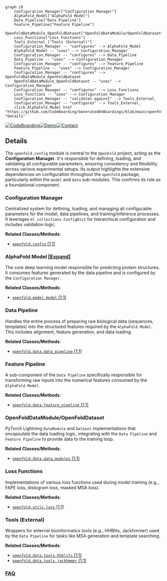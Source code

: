 ```mermaid
graph LR
    Configuration_Manager["Configuration Manager"]
    AlphaFold_Model["AlphaFold Model"]
    Data_Pipeline["Data Pipeline"]
    Feature_Pipeline["Feature Pipeline"]
    OpenFoldDataModule_OpenFoldDataset["OpenFoldDataModule/OpenFoldDataset"]
    Loss_Functions["Loss Functions"]
    Tools_External_["Tools (External)"]
    Configuration_Manager -- "configures" --> AlphaFold_Model
    AlphaFold_Model -- "uses" --> Configuration_Manager
    Configuration_Manager -- "configures" --> Data_Pipeline
    Data_Pipeline -- "uses" --> Configuration_Manager
    Configuration_Manager -- "configures" --> Feature_Pipeline
    Feature_Pipeline -- "uses" --> Configuration_Manager
    Configuration_Manager -- "configures" --> OpenFoldDataModule_OpenFoldDataset
    OpenFoldDataModule_OpenFoldDataset -- "uses" --> Configuration_Manager
    Configuration_Manager -- "configures" --> Loss_Functions
    Loss_Functions -- "uses" --> Configuration_Manager
    Configuration_Manager -- "validates against" --> Tools_External_
    Configuration_Manager -- "configures" --> Tools_External_
    click AlphaFold_Model href "https://github.com/CodeBoarding/GeneratedOnBoardings/blob/main/openfold/AlphaFold_Model.md" "Details"
```

[![CodeBoarding](https://img.shields.io/badge/Generated%20by-CodeBoarding-9cf?style=flat-square)](https://github.com/CodeBoarding/CodeBoarding)[![Demo](https://img.shields.io/badge/Try%20our-Demo-blue?style=flat-square)](https://www.codeboarding.org/demo)[![Contact](https://img.shields.io/badge/Contact%20us%20-%20contact@codeboarding.org-lightgrey?style=flat-square)](mailto:contact@codeboarding.org)

## Details

The `openfold.config` module is central to the `OpenFold` project, acting as the **Configuration Manager**. It's responsible for defining, loading, and validating all configurable parameters, ensuring consistency and flexibility across various experimental setups. Its output highlights the extensive dependencies on configuration throughout the `openfold` package, particularly within the `model` and `data` sub-modules. This confirms its role as a foundational component.

### Configuration Manager
Centralized system for defining, loading, and managing all configurable parameters for the model, data pipelines, and training/inference processes. It leverages `ml_collections.ConfigDict` for hierarchical configuration and includes validation logic.


**Related Classes/Methods**:

- <a href="https://github.com/aqlaboratory/openfold/blob/main/openfold/config.py#L1-L1" target="_blank" rel="noopener noreferrer">`openfold.config` (1:1)</a>


### AlphaFold Model [[Expand]](./AlphaFold_Model.md)
The core deep learning model responsible for predicting protein structures. It consumes features generated by the data pipeline and is configured by the `Configuration Manager`.


**Related Classes/Methods**:

- <a href="https://github.com/aqlaboratory/openfold/blob/main/openfold/model/model.py#L1-L1" target="_blank" rel="noopener noreferrer">`openfold.model.model` (1:1)</a>


### Data Pipeline
Handles the entire process of preparing raw biological data (sequences, templates) into the structured features required by the `AlphaFold Model`. This includes alignment, feature generation, and data loading.


**Related Classes/Methods**:

- <a href="https://github.com/aqlaboratory/openfold/blob/main/openfold/data/data_pipeline.py#L1-L1" target="_blank" rel="noopener noreferrer">`openfold.data.data_pipeline` (1:1)</a>


### Feature Pipeline
A sub-component of the `Data Pipeline` specifically responsible for transforming raw inputs into the numerical features consumed by the `AlphaFold Model`.


**Related Classes/Methods**:

- <a href="https://github.com/aqlaboratory/openfold/blob/main/openfold/data/feature_pipeline.py#L1-L1" target="_blank" rel="noopener noreferrer">`openfold.data.feature_pipeline` (1:1)</a>


### OpenFoldDataModule/OpenFoldDataset
PyTorch Lightning `DataModule` and `Dataset` implementations that encapsulate the data loading logic, integrating with the `Data Pipeline` and `Feature Pipeline` to provide data to the training loop.


**Related Classes/Methods**:

- <a href="https://github.com/aqlaboratory/openfold/blob/main/openfold/data/data_modules.py#L1-L1" target="_blank" rel="noopener noreferrer">`openfold.data.data_modules` (1:1)</a>


### Loss Functions
Implementations of various loss functions used during model training (e.g., FAPE loss, distogram loss, masked MSA loss).


**Related Classes/Methods**:

- <a href="https://github.com/aqlaboratory/openfold/blob/main/openfold/utils/loss.py#L1-L1" target="_blank" rel="noopener noreferrer">`openfold.utils.loss` (1:1)</a>


### Tools (External)
Wrappers for external bioinformatics tools (e.g., HHBlits, Jackhmmer) used by the `Data Pipeline` for tasks like MSA generation and template searching.


**Related Classes/Methods**:

- <a href="https://github.com/aqlaboratory/openfold/blob/main/openfold/data/tools/hhblits.py#L1-L1" target="_blank" rel="noopener noreferrer">`openfold.data.tools.hhblits` (1:1)</a>
- <a href="https://github.com/aqlaboratory/openfold/blob/main/openfold/data/tools/jackhmmer.py#L1-L1" target="_blank" rel="noopener noreferrer">`openfold.data.tools.jackhmmer` (1:1)</a>




### [FAQ](https://github.com/CodeBoarding/GeneratedOnBoardings/tree/main?tab=readme-ov-file#faq)